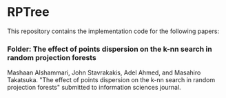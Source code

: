 # RPTree

This repository contains the implementation code for the following papers:

### Folder: The effect of points dispersion on the k-nn search in random projection forests
Mashaan Alshammari, John Stavrakakis, Adel Ahmed, and Masahiro Takatsuka. "The effect of points dispersion on the k-nn search in random projection forests" submitted to information sciences journal.
